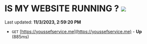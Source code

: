 # IS MY WEBSITE RUNNING ? [![](https://img.shields.io/static/v1?label=Sponsor&message=%E2%9D%A4&logo=GitHub&color=%23fe8e86)](https://github.com/sponsors/<username>)

Last updated: **11/3/2023, 2:59:20 PM**

- `GET` [https://youssefservice.me](https://youssefservice.me) - **Up** (885ms)
